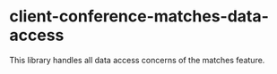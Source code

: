 # client-conference-matches-data-access

This library handles all data access concerns of the matches feature.

